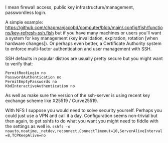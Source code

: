 I mean firewall access, public key infrastructure/management, passwordless login. 

A simple example: https://github.com/chapmanjacobd/computer/blob/main/.config/fish/functions/key-refresh-ssh.fish but if you have many machines or users you'll want a system for key management (key invalidation, expiration, rotation [when hardware changes]). Or perhaps even better, a Certificate Authority system to enforce multi-factor authentication and user management with SSH.

SSH defaults in popular distros are usually pretty secure but you might want to verify that:

    PermitRootLogin no
    PasswordAuthentication no
    PermitEmptyPasswords no
    KbdInteractiveAuthentication no

As well as make sure the version of the ssh-server is using recent key exchange scheme like X25519 / Curve25519.

With NFS I suppose you would need to solve security yourself. Perhaps you could just use a VPN and call it a day. Configuration seems non-trivial but then again, to get sshfs to do what you want you might need to fiddle with the settings as well ie. `sshfs -o noauto,noatime,_netdev,reconnect,ConnectTimeout=10,ServerAliveInterval=8,TCPKeepAlive=no`
